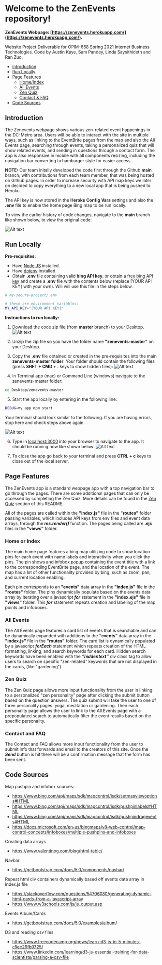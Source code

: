 # Welcome to the ZenEvents repository!

**ZenEvents Webpage: [https://zenevents.herokuapp.com/](https://zenevents.herokuapp.com/).**

Website Project Deliverable for OPIM-668 Spring 2021 Internet Business Technologies. Code by Austin Kaye, Sam Pandey, Linda Saysithideth and Ran Zuo.

- [Introduction](#introduction)
- [Run Locally](#run-locally)
- [Page Features](#page-features)
  - [Home/Index](#home-or-index)
  - [All Events](#all-events)
  - [Zen Quiz](#zen-quiz)
  - [Contact & FAQ](#contact-and-faq)
- [Code Sources](#code-sources)

## Introduction

The Zenevents webpage shows various zen-related event happenings in the DC-Metro area. Users will be able to interact with the site in multiple ways, such as linking to the EventBrite pages from the map and also the All Events page, searching through events, taking a personalized quiz that will show related events, and sending in questions through a contact form. The app is also responsive in mobile with all components resizing, including the navigation bar converting to hamburger style for easier access.

**NOTE:** Our team initally developed the code first through the Github **main** branch, with contributions from each team member, that was being hosted on Github pages. In order to increase security with API map keys we later on decided to copy everything to a new local app that is being pushed to Heroku.

The API key is now stored in the **Heroku Config Vars** settings and also the **.env** file to enable the home page Bing map to be run locally.

To view the earlier history of code changes, navigate to the **main** branch like shown below, to view the original code:

![Alt text](/public/images/mainBranch.png?raw=true "Optional Title")

## Run Locally

**Pre-requisites:**

- Have [Node JS](https://github.com/prof-rossetti/internet-technologies/blob/main/notes/javascript/node.md) installed.
- Have [dotenv](https://github.com/prof-rossetti/internet-technologies/blob/main/notes/javascript/packages/dotenv.md) installed.
- Obtain **.env** file containing valid **bing API key**, or obtain a [free bing API key](http://mapsforenterprise.binginternal.com/en-us/maps/create-a-bing-maps-key) and create a **.env** file with the contents below (replace [YOUR API KEY] with your own). Will will use this file in the steps below.

```sh
# my-secure-project/.env

# these are environment variables:
MY_API_KEY="[YOUR API KEY]"
```

**Instructions to run locally:**

1. Download the code zip file (from **master** branch) to your Desktop.
   ![Alt text](/public/images/downloadZip.png?raw=true "Optional Title")

2. Unzip the zip file so you have the folder name **"zenevents-master"** on your Desktop.

3. Copy the **.env** file obtained or created in the pre-requisites into the main **zenevents-master folder**. Your folder should contain the following files (press **SHFT + CMD + .** keys to show hidden files):
   ![Alt text](/public/images/files.png?raw=true "Optional Title")

4. In Terminal app (mac) or Command Line (windows) navigate to the zenevents-master folder:

```sh
cd Desktop/zenevents-master
```

5. Start the app locally by entering in the following line:

```sh
DEBUG=my_app npm start
```

Your terminal should look similar to the following. If you are having errors, stop here and check steps above again.

![Alt text](/public/images/startApp.png?raw=true "Optional Title")

6. Type in [localhost:3000](http://localhost:3000/) into your browser to navigate to the app. It should be running now like shown below:
   ![Alt text](/public/images/runningApp.png?raw=true "Optional Title")

7. To close the app go back to your terminal and press **CTRL + c** keys to close out of the local server.

## Page Features

The ZenEvents app is a standard webpage app with a top navigation bar to go through the pages. There are some additional pages that can only be accessed by completing the Zen Quiz. More details can be found in the [Zen Quiz](#zen-quiz) section of this README.

All of the pages are called within the **"index.js"** file in the **"routes"** folder passing variables, which includes API keys from env files and event data arrays, through the **_res.render()_** function. The pages being called are **.ejs** files in the **"views"** folder.

### Home or Index

The main home page features a bing map utilizing code to show location pins for each event with name labels and interactivity when you click the pins. The pin shows and infobox popup containing the event title with a link to the corresponding EventBrite page, and the location of the event. The map has a lot of other functionality provided by bing, such as zoom, pan, and current location enabling.

Each pin corresponds to an **"events"** data array in the **"index.js"** file in the **"routes"** folder. The pins dynamically populate based on the events data array by iterating over a javascript **_for_** statement in the **"index.ejs"** file in **"views"** folder. This **_for_** statement repeats creation and labeling of the map points and infoboxes.

### All Events

The All Events page features a card list of events that is searchable and can be dynamically expanded with additions to the **"events"** data array in the **"index.js"** file in the **"routes"** folder. The card list is dynamically populated by a javascript **_forEach_** statement which repeats creation of the HTML formatting, linking, and search keywords for each card. Hidden search keywords have been enabled with the **_"hiddentext"_** div class tag to allow users to search on specific "zen-related" keywords that are not displayed in the cards, (like "gardening").

### Zen Quiz

The Zen Quiz page allows more input functionality from the user in linking to a personalized "zen personality" page after clicking the submit button based on the question answers. The quiz submit will take the user to one of three personality pages: yoga, meditation or gardening. Then each personality page allows the user to link to the All Events page with a prepopulated search to automatically filter the event results based on the specific personality.

### Contact and FAQ

The Contact and FAQ allows more input functionality from the user to submit info that forwards and email to the creators of this site. Once the **_Send_** button is hit there will be a confirmation message that the form has been sent.

## Code Sources

Map pushpin and infobox sources:

- https://www.bing.com/api/maps/sdk/mapcontrol/isdk/setmapviewoptions#HTML
- https://www.bing.com/api/maps/sdk/mapcontrol/isdk/pushpinlabels#HTML
- https://www.bing.com/api/maps/sdk/mapcontrol/isdk/pushpindragevents#HTML
- https://docs.microsoft.com/en-us/bingmaps/v8-web-control/map-control-concepts/infoboxes/multiple-pushpins-and-infoboxes

Creating data arrays

- https://www.valentinog.com/blog/html-table/

Navbar

- https://getbootstrap.com/docs/5.0/components/navbar/

Repeat html div containers dynamically based off events data array in index.js file

- https://stackoverflow.com/questions/54706080/generating-dynamic-html-cards-from-a-javascript-array
- https://www.w3schools.com/js/js_output.asp

Events Album/Cards

- https://getbootstrap.com/docs/5.0/examples/album/

D3 and reading csv files

- https://www.freecodecamp.org/news/learn-d3-js-in-5-minutes-c5ec29fb0725/
- https://www.linkedin.com/learning/d3-js-essential-training-for-data-scientists/parsing-a-csv-file
